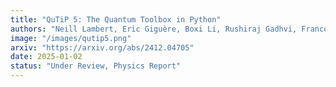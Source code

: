 ```yaml
---
title: "QuTiP 5: The Quantum Toolbox in Python"
authors: "Neill Lambert, Eric Giguère, Boxi Li, Rushiraj Gadhvi, Franco Nori et al."
image: "/images/qutip5.png"
arxiv: "https://arxiv.org/abs/2412.04705"
date: 2025-01-02
status: "Under Review, Physics Report"
---
```

